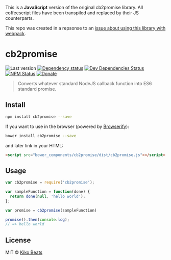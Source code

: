 This is a **JavaScript** version of the original cb2promise library. All coffeescript files have been transpiled and replaced by their JS counterparts.

This repo was created in a repsonse to an [issue about using this library with webpack](https://github.com/jviotti/electron-json-storage/issues/50).


# cb2promise

![Last version](https://img.shields.io/github/tag/Kikobeats/cb2promise.svg?style=flat-square)
[![Dependency status](http://img.shields.io/david/Kikobeats/cb2promise.svg?style=flat-square)](https://david-dm.org/Kikobeats/cb2promise)
[![Dev Dependencies Status](http://img.shields.io/david/dev/Kikobeats/cb2promise.svg?style=flat-square)](https://david-dm.org/Kikobeats/cb2promise#info=devDependencies)
[![NPM Status](http://img.shields.io/npm/dm/cb2promise.svg?style=flat-square)](https://www.npmjs.org/package/cb2promise)
[![Donate](https://img.shields.io/badge/donate-paypal-blue.svg?style=flat-square)](https://paypal.me/kikobeats)

> Converts whatever standard NodeJS callback function into ES6 standard promise.

## Install

```bash
npm install cb2promise --save
```

If you want to use in the browser (powered by [Browserify](http://browserify.org/)):

```bash
bower install cb2promise --save
```

and later link in your HTML:

```html
<script src="bower_components/cb2promise/dist/cb2promise.js"></script>
```

## Usage

```js
var cb2promise = require('cb2promise');

var sampleFunction = function(done) {
  return done(null, 'hello world');
};

var promise = cb2promise(sampleFunction)

promise().then(console.log);
// => hello world

```

## License

MIT © [Kiko Beats](http://www.kikobeats.com)
